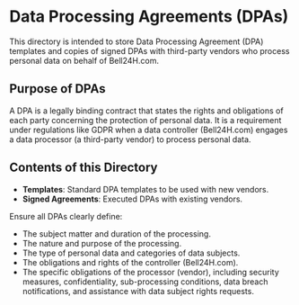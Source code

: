 # Data Processing Agreements (DPAs)

This directory is intended to store Data Processing Agreement (DPA) templates and copies of signed DPAs with third-party vendors who process personal data on behalf of Bell24H.com.

## Purpose of DPAs

A DPA is a legally binding contract that states the rights and obligations of each party concerning the protection of personal data. It is a requirement under regulations like GDPR when a data controller (Bell24H.com) engages a data processor (a third-party vendor) to process personal data.

## Contents of this Directory

*   **Templates**: Standard DPA templates to be used with new vendors.
*   **Signed Agreements**: Executed DPAs with existing vendors.

Ensure all DPAs clearly define:
*   The subject matter and duration of the processing.
*   The nature and purpose of the processing.
*   The type of personal data and categories of data subjects.
*   The obligations and rights of the controller (Bell24H.com).
*   The specific obligations of the processor (vendor), including security measures, confidentiality, sub-processing conditions, data breach notifications, and assistance with data subject rights requests.
